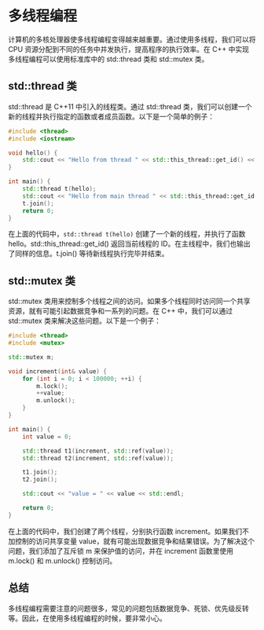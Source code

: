 # 多线程编程
计算机的多核处理器使多线程编程变得越来越重要。通过使用多线程，我们可以将 CPU 资源分配到不同的任务中并发执行，提高程序的执行效率。在 C++ 中实现多线程编程可以使用标准库中的 std::thread 类和 std::mutex 类。

## std::thread 类
std::thread 是 C++11 中引入的线程类。通过 std::thread 类，我们可以创建一个新的线程并执行指定的函数或者成员函数。以下是一个简单的例子：
```cpp
#include <thread>
#include <iostream>

void hello() {
    std::cout << "Hello from thread " << std::this_thread::get_id() << std::endl;
}

int main() {
    std::thread t(hello);
    std::cout << "Hello from main thread " << std::this_thread::get_id() << std::endl;
    t.join();
    return 0;
}
```

在上面的代码中，`std::thread t(hello)` 创建了一个新的线程，并执行了函数 hello。std::this_thread::get_id() 返回当前线程的 ID。在主线程中，我们也输出了同样的信息。t.join() 等待新线程执行完毕并结束。

## std::mutex 类
std::mutex 类用来控制多个线程之间的访问。如果多个线程同时访问同一个共享资源，就有可能引起数据竞争和一系列的问题。在 C++ 中，我们可以通过 std::mutex 类来解决这些问题。以下是一个例子：
```cpp
#include <thread>
#include <mutex>

std::mutex m;

void increment(int& value) {
    for (int i = 0; i < 100000; ++i) {
        m.lock();
        ++value;
        m.unlock();
    }
}

int main() {
    int value = 0;

    std::thread t1(increment, std::ref(value));
    std::thread t2(increment, std::ref(value));

    t1.join();
    t2.join();

    std::cout << "value = " << value << std::endl;

    return 0;
}
```

在上面的代码中，我们创建了两个线程，分别执行函数 increment。如果我们不加控制的访问共享变量 value，就有可能出现数据竞争和结果错误。为了解决这个问题，我们添加了互斥锁 m 来保护值的访问，并在 increment 函数里使用 m.lock() 和 m.unlock() 控制访问。

## 总结
多线程编程需要注意的问题很多，常见的问题包括数据竞争、死锁、优先级反转等。因此，在使用多线程编程的时候，要非常小心。